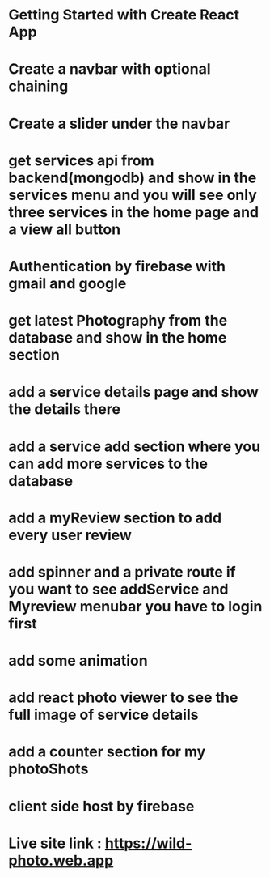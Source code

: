 # Getting Started with Create React App

# Create a navbar with optional chaining

# Create a slider under the navbar

# get services api from backend(mongodb) and show in the services menu and you will see only three services in the home page and a view all button

# Authentication by firebase with gmail and google

# get latest Photography from the database and show in the home section

# add a service details page and show the details there

# add a service add section where you can add more services to the database

# add a myReview section to add every user review

# add spinner and a private route if you want to see addService and Myreview menubar you have to login first

# add some animation

# add react photo viewer to see the full image of service details

# add a counter section for my photoShots

# client side host by firebase

# Live site link : https://wild-photo.web.app
